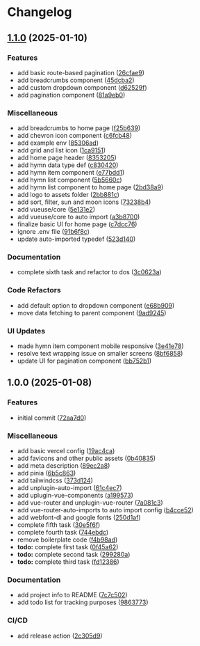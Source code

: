 # Changelog

## [1.1.0](https://github.com/dev-murphy/sda-hymns-app/compare/v1.0.0...v1.1.0) (2025-01-10)


### Features

* add basic route-based pagination ([26cfae9](https://github.com/dev-murphy/sda-hymns-app/commit/26cfae912ab3bc9f2307b4f4ae6ee1cb1ff65abf))
* add breadcrumbs component ([45dcba2](https://github.com/dev-murphy/sda-hymns-app/commit/45dcba2fcf8092d87c46b3d4d408f7031e5f7cdc))
* add custom dropdown component ([d62529f](https://github.com/dev-murphy/sda-hymns-app/commit/d62529f4ed7df2ca491c2357155938024a92dbd8))
* add pagination component ([81a9eb0](https://github.com/dev-murphy/sda-hymns-app/commit/81a9eb0184e1d32e97cef66d5e9d5c3f47073ff5))


### Miscellaneous

* add breadcrumbs to home page ([f25b639](https://github.com/dev-murphy/sda-hymns-app/commit/f25b6398ff10d53e801347028cc6a7a718eeaa5e))
* add chevron icon component ([c6fcb48](https://github.com/dev-murphy/sda-hymns-app/commit/c6fcb489c40ae2528aee5d3ba1d2832a3d84ad0a))
* add example env ([85306ad](https://github.com/dev-murphy/sda-hymns-app/commit/85306ad33b358c2d540dbed6c3eca309055e044b))
* add grid and list icon ([1ca9151](https://github.com/dev-murphy/sda-hymns-app/commit/1ca915140950d8b5b234804812cf107ee4fdb0d8))
* add home page header ([8353205](https://github.com/dev-murphy/sda-hymns-app/commit/83532059b9e6332b5cd294b3d4c6955c00f8023a))
* add hymn data type def ([c830420](https://github.com/dev-murphy/sda-hymns-app/commit/c83042057714b5144ac6659e820beb3f908bf658))
* add hymn item component ([e77bdd1](https://github.com/dev-murphy/sda-hymns-app/commit/e77bdd122800654e840cc0c5dacad702332e04f4))
* add hymn list component ([5b5660c](https://github.com/dev-murphy/sda-hymns-app/commit/5b5660ce571d83d2881ef9960cc491d9744dfb7c))
* add hymn list component to home page ([2bd38a9](https://github.com/dev-murphy/sda-hymns-app/commit/2bd38a9f11b9522a56f4b13d7278c578b1c917b7))
* add logo to assets folder ([2bb881c](https://github.com/dev-murphy/sda-hymns-app/commit/2bb881cf4d345f827f4c9fc2723216d5c6082806))
* add sort, filter, sun and moon icons ([73238b4](https://github.com/dev-murphy/sda-hymns-app/commit/73238b493c17021f2a9515e82494f441945e70d5))
* add vueuse/core ([5e131e2](https://github.com/dev-murphy/sda-hymns-app/commit/5e131e207c893822e7f6408fa887c688dc6e67a9))
* add vueuse/core to auto import ([a3b8700](https://github.com/dev-murphy/sda-hymns-app/commit/a3b8700fdfed72fc8c22578a6395a177117e958d))
* finalize basic UI for home page ([c7dcc76](https://github.com/dev-murphy/sda-hymns-app/commit/c7dcc769f9c3f82513947cd0058a654e95d07b4b))
* ignore .env file ([91b6f8c](https://github.com/dev-murphy/sda-hymns-app/commit/91b6f8c1bd0c9d2c54a7a0cfb7a9712997056cdf))
* update auto-imported typedef ([523d140](https://github.com/dev-murphy/sda-hymns-app/commit/523d140534174de37ea13c2fb86789e35abbc114))


### Documentation

* complete sixth task and refactor to dos ([3c0623a](https://github.com/dev-murphy/sda-hymns-app/commit/3c0623a096bdcd077cfcb225e649cac9f87f1ec6))


### Code Refactors

* add default option to dropdown component ([e68b909](https://github.com/dev-murphy/sda-hymns-app/commit/e68b909ba076eb84a4bb38969e19a1cddcc56d1b))
* move data fetching to parent component ([9ad9245](https://github.com/dev-murphy/sda-hymns-app/commit/9ad92451729919be187fc9dfb7ad3386c3157eab))


### UI Updates

* made hymn item component mobile responsive ([3e41e78](https://github.com/dev-murphy/sda-hymns-app/commit/3e41e78707728a499fe1f0fb5cd448dd6044e3b1))
* resolve text wrapping issue on smaller screens ([8bf6858](https://github.com/dev-murphy/sda-hymns-app/commit/8bf68582bcfd389a3cc78c579eebc8780a6eb61f))
* update UI for pagination component ([bb752b1](https://github.com/dev-murphy/sda-hymns-app/commit/bb752b1704b3c912ea06c2fc80f422b8b36756a8))

## 1.0.0 (2025-01-08)


### Features

* initial commit ([72aa7d0](https://github.com/dev-murphy/sda-hymns-app/commit/72aa7d0e1562e619d39e9b9bcf88c7d6c037fb0e))


### Miscellaneous

* add basic vercel config ([19ac4ca](https://github.com/dev-murphy/sda-hymns-app/commit/19ac4cacf780c42f59334faccaedc533a178b916))
* add favicons and other public assets ([0b40835](https://github.com/dev-murphy/sda-hymns-app/commit/0b40835f981f004a7f19e51221615d1298c51d64))
* add meta description ([89ec2a8](https://github.com/dev-murphy/sda-hymns-app/commit/89ec2a8796deaf62c3272f136b8984b9f70e755b))
* add pinia ([6b5c863](https://github.com/dev-murphy/sda-hymns-app/commit/6b5c863e776a56c526e1f7cd6994d4556c7e5182))
* add tailwindcss ([373d124](https://github.com/dev-murphy/sda-hymns-app/commit/373d124a77d91c7374456ad85db31c1b47c1217f))
* add unplugin-auto-import ([61c4ec7](https://github.com/dev-murphy/sda-hymns-app/commit/61c4ec7238100f6a38eacd256377515ee03814a6))
* add uplugin-vue-components ([a199573](https://github.com/dev-murphy/sda-hymns-app/commit/a199573ea372cd1d272652c7dd653186552a2ae2))
* add vue-router and unplugin-vue-router ([7a081c3](https://github.com/dev-murphy/sda-hymns-app/commit/7a081c3e485b0b90511413a7a6cdb64498c2bf10))
* add vue-router-auto-imports to auto import config ([b4cce52](https://github.com/dev-murphy/sda-hymns-app/commit/b4cce52c046d452b6012d5bea85590e8cfda0b21))
* add webfont-dl and google fonts ([250d1af](https://github.com/dev-murphy/sda-hymns-app/commit/250d1af4c93e94a8d28f828a12c34e82a8223470))
* complete fifth task ([30e5f6f](https://github.com/dev-murphy/sda-hymns-app/commit/30e5f6f7c83bb6958df26d04afb7767e8334fccc))
* complete fourth task ([744ebdc](https://github.com/dev-murphy/sda-hymns-app/commit/744ebdc4590dc7a5dbe41774330278e763fbd94b))
* remove boilerplate code ([f4b98ad](https://github.com/dev-murphy/sda-hymns-app/commit/f4b98ad30e3f62afacf866281dc925fb9cfa60ba))
* **todo:** complete first task ([0f45a62](https://github.com/dev-murphy/sda-hymns-app/commit/0f45a629e0efee58887d5e2c38c68bf428e158d4))
* **todo:** complete second task ([299280a](https://github.com/dev-murphy/sda-hymns-app/commit/299280a778abde6dd5e7f8d89df9abb2a44585b2))
* **todo:** complete third task ([fd12386](https://github.com/dev-murphy/sda-hymns-app/commit/fd12386297607254ca9806f3ab9b96cc4a8659ab))


### Documentation

* add project info to README ([7c7c502](https://github.com/dev-murphy/sda-hymns-app/commit/7c7c5022cd3f74fe5bdde338af903c40433bf699))
* add todo list for tracking purposes ([9863773](https://github.com/dev-murphy/sda-hymns-app/commit/9863773935c19ffdba863a6556d116f9b8ba83da))


### CI/CD

* add release action ([2c305d9](https://github.com/dev-murphy/sda-hymns-app/commit/2c305d999712f186c3f3b6da116a8990afd965c2))
